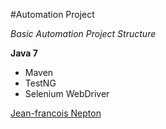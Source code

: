 #Automation Project

*Basic Automation Project Structure*

**Java 7**

* Maven
* TestNG
* Selenium WebDriver

[Jean-francois Nepton](http://sqasolution.com)
